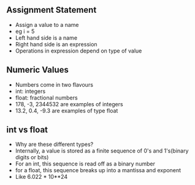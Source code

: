 ## Assignment Statement
- Assign a value to a name
- eg i = 5
- Left hand side is a name
- Right hand side is an expression
- Operations in expression depend on type of value

## Numeric Values
- Numbers come in two flavours
- int: integers
- float: fractional numbers
- 178, -3, 2344532 are examples of integers
- 13.2, 0.4, -9.3 are examples of type float

## int vs float
- Why are these different types?
- Internally, a value is stored as a finite sequence of 0's and 1's(binary digits or bits)
- For an int, this sequence is read off as a binary number
- for a float, this sequence breaks up into a mantissa and exponent
- Like 6.022 * 10**24

##



